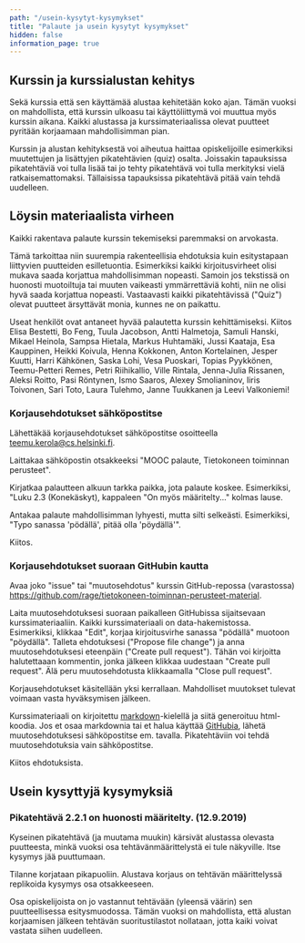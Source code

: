 ```yaml
---
path: "/usein-kysytyt-kysymykset"
title: "Palaute ja usein kysytyt kysymykset"
hidden: false
information_page: true
---
```


## Kurssin ja kurssialustan kehitys
Sekä kurssia että sen käyttämää alustaa kehitetään koko ajan. Tämän vuoksi on mahdollista, että kurssin ulkoasu tai käyttöliittymä voi muuttua myös kurssin aikana. Kaikki alustassa ja kurssimateriaalissa olevat puutteet pyritään korjaamaan mahdollisimman pian.

Kurssin ja alustan kehityksestä voi aiheutua haittaa opiskelijoille esimerkiksi muutettujen ja lisättyjen pikatehtävien (quiz) osalta. Joissakin tapauksissa pikatehtäviä voi tulla lisää tai jo tehty pikatehtävä voi tulla merkityksi vielä ratkaisemattomaksi. Tällaisissa tapauksissa pikatehtävä pitää vain tehdä uudelleen.

## Löysin materiaalista virheen
Kaikki rakentava palaute kurssin tekemiseksi paremmaksi on arvokasta. 

Tämä tarkoittaa niin suurempia rakenteellisia ehdotuksia kuin esitystapaan liittyvien puutteiden esilletuontia. Esimerkiksi kaikki kirjoitusvirheet olisi mukava saada korjattua mahdollisimman nopeasti. Samoin jos tekstissä on huonosti muotoiltuja tai muuten vaikeasti ymmärrettäviä kohti, niin ne olisi hyvä saada korjattua nopeasti. Vastaavasti kaikki pikatehtävissä ("Quiz") olevat puutteet ärsyttävät monia, kunnes ne on paikattu.

Useat henkilöt ovat antaneet hyvää palautetta kurssin kehittämiseksi. Kiitos Elisa Bestetti, Bo Feng, Tuula Jacobson, Antti Halmetoja, Samuli Hanski, Mikael Heinola, Sampsa Hietala, Markus Huhtamäki, Jussi Kaataja, Esa Kauppinen, Heikki Koivula, Henna Kokkonen, Anton Kortelainen, Jesper Kuutti, Harri Kähkönen, Saska Lohi, Vesa Puoskari, Topias Pyykkönen, Teemu-Petteri Remes, Petri Riihikallio, Ville Rintala, Jenna-Julia Rissanen, Aleksi Roitto, Pasi Röntynen, Ismo Saaros, Alexey Smolianinov, Iiris Toivonen, Sari Toto, Laura Tulehmo, Janne Tuukkanen ja Leevi Valkoniemi!

### Korjausehdotukset sähköpostitse
Lähettäkää korjausehdotukset sähköpostitse osoitteella [teemu.kerola@cs.helsinki.fi](mailto:teemu.kerola@cs.helsinki.fi?subject=MOOC%20palaute,%20Tietokoneen%20toiminnan%20perusteet&body=Luku%20???%20tai%20Quiz%20???%20...).

Laittakaa sähköpostin otsakkeeksi "MOOC palaute, Tietokoneen toiminnan perusteet".

Kirjatkaa palautteen alkuun tarkka paikka, jota palaute koskee. Esimerkiksi, "Luku 2.3 (Konekäskyt), kappaleen "On myös määritelty..." kolmas lause.

Antakaa palaute mahdollisimman lyhyesti, mutta silti selkeästi. Esimerkiksi, "Typo sanassa 'pödällä', pitää olla 'pöydällä'".

Kiitos.

### Korjausehdotukset suoraan GitHubin kautta
Avaa joko "issue" tai "muutosehdotus" kurssin GitHub-repossa (varastossa)
https://github.com/rage/tietokoneen-toiminnan-perusteet-material.

Laita muutosehdotuksesi suoraan paikalleen GitHubissa sijaitsevaan kurssimateriaaliin. Kaikki kurssimateriaali on data-hakemistossa. Esimerkiksi, klikkaa "Edit", korjaa kirjoitusvirhe sanassa "pödällä" muotoon "pöydällä". Talleta ehdotuksesi ("Propose file change") ja anna muutosehdotuksesi eteenpäin ("Create pull request"). Tähän voi kirjoitta halutettaaan kommentin, jonka jälkeen klikkaa uudestaan "Create pull request". Älä peru muutosehdotusta klikkaamalla "Close pull request".

Korjausehdotukset käsitellään yksi kerrallaan. Mahdolliset muutokset tulevat voimaan vasta hyväksymisen jälkeen. 

Kurssimateriaali on kirjoitettu [markdown](https://en.wikipedia.org/wiki/Markdown)-kielellä ja siitä generoituu html-koodia. Jos et osaa markdownia tai et halua käyttää [GitHubia](https://en.wikipedia.org/wiki/GitHub), lähetä muutosehdotuksesi sähköpostitse em. tavalla. 
Pikatehtäviin voi tehdä muutosehdotuksia vain sähköpostitse.

Kiitos ehdotuksista.

## Usein kysyttyjä kysymyksiä

### Pikatehtävä 2.2.1 on huonosti määritelty. (12.9.2019)

Kyseinen pikatehtävä (ja muutama muukin) kärsivät alustassa olevasta puutteesta, minkä vuoksi osa tehtävänmäärittelystä ei tule näkyville. Itse kysymys jää puuttumaan. 

Tilanne korjataan pikapuoliin. Alustava korjaus on tehtävän määrittelyssä replikoida kysymys osa otsakkeeseen. 

Osa opiskelijoista on jo vastannut tehtävään (yleensä väärin) sen puutteellisessa esitysmuodossa. Tämän vuoksi on mahdollista, että alustan korjaamisen jälkeen tehtävän suoritustilastot nollataan, jotta kaiki voivat vastata siihen uudelleen.  


<!--    kaikki kommentoitu pois 

<table-of-contents></table-of-contents>


### En voi aloittaa kurssia, koska en tiedä minne ilmoittautua

Kurssin aloittamiseen ei tarvitse ilmoittautumista. Älä ilmoittaudu minnekkään ellei kurssin sivu erikseen kehoita sinua tekemään niin. 

### Tarvitsenko MOOC-tunnuksen?

Kyllä. Sinulla pitää olla oma MOOC-tunnus, jossa järjestelmä pystyy pitämään kirjaa kurssilla edistymisestäsi.

### Milloin voin aloittaa aikatauluttoman kurssin?

_Kesken - ei vielä toteutettu._

Aikatauluton kurssi ...

### Työ- ja elinkeinotoimisto haluaa minulta selvityksen kurssista

Ohjaa TE-toimisto tälle sivulle:

Tietokoneen toiminnan perusteet on kaikille avoin ja ilmainen verkkokurssi. Kurssin käymistä voi verrata kirjan lainaamiseen kirjastosta. Kirjastosta lainattava kirja saattaa liittyä johonkin yliopisto-opintoihin liittyvään kurssiin. Aivan samalla tavalla kuin kirjastosta lainattava kirja, verkkokurssimme on luettavissa huvin ja itsensä sivistämisen vuoksi tai yliopisto-opintojen edistämiseksi.

Tietokoneen toiminnan perusteet on Helsingin yliopiston kurssin Tietokoneen toiminta (5 opintopistettä) kurssimateriaali. Kurssin suorittajat eivät kuitenkaan automaattisesti ole Helsingin yliopiston opiskelijoita, emmekä pakota ketään suorittamaan kurssia opintopisteisiin johtavassa muodossa. Kurssista voi kuitenkin halutessaan -- ja kurssin menestyksekkäästi suorittamalla -- saada opintopisteitä.

### Saan tukea Työ- ja elinkeinotoimistolta. Voinko silti tehdä kurssin?

Sovi asiasta etukäteen TE-toimistosi kanssa. TE-toimistot eivät valitettavasti käsittele kurssiimme liittyviä asioita yhdenmukaisesti. Jotkut ovat evänneet tukia jo kurssillemme osallistumisesta, vaikkei tavoitteena olisi opintopisteet tai opinnot. Toisaalta toiset TE-toimistot ovat suositelleet kurssia ja jopa ohjanneet ihmisiä kurssille ilman tukien epäämistä.

### Saako kursseista jonkinlaisen virallisen opintosuoritusotteen? Ja miten hyväksiluen sen oppilaitoksessani?

_Kesken - ei vielä toteutettu._

Kurssin päätteeksi voi osallistua Helsingin yliopiston Avoimen yliopiston tarjoamaan verkkotenttiin. Jos verkkotentin läpäisee hyväksytysti, Avoimelta yliopistolta saa virallisen kurssisuoritteen. Se kelpaavat todennäköisesti hyväksilukemista varten, mutta asia kannattaa varmistaa (mielellään etukäteen) oman oppilaitoksen opintovastaavalta.

### Miten vaihdan aikataululliselta kurssilta aikatauluttomaan?

_Kesken - ei vielä toteutettu._

### Tarvitsenko Helsingin yliopiston tunnukset?

_Kesken - ei vielä toteutettu._

kommentti loppuu  -->
